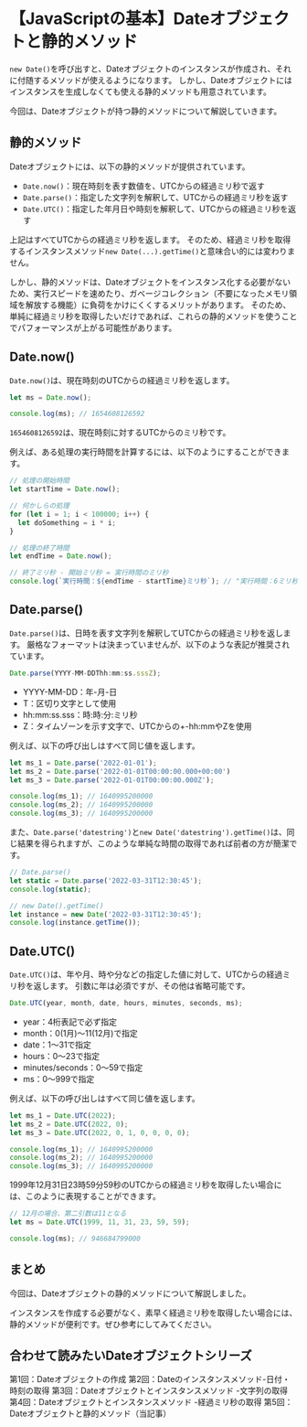 # 【JavaScriptの基本】Dateオブジェクトと静的メソッド

```new Date()```を呼び出すと、Dateオブジェクトのインスタンスが作成され、それに付随するメソッドが使えるようになります。
しかし、Dateオブジェクトにはインスタンスを生成しなくても使える静的メソッドも用意されています。

今回は、Dateオブジェクトが持つ静的メソッドについて解説していきます。

## 静的メソッド
Dateオブジェクトには、以下の静的メソッドが提供されています。

* ```Date.now()```：現在時刻を表す数値を、UTCからの経過ミリ秒で返す
* ```Date.parse()```：指定した文字列を解釈して、UTCからの経過ミリ秒を返す
* ```Date.UTC()```：指定した年月日や時刻を解釈して、UTCからの経過ミリ秒を返す

上記はすべてUTCからの経過ミリ秒を返します。
そのため、経過ミリ秒を取得するインスタンスメソッド```new Date(...).getTime()```と意味合い的には変わりません。

しかし、静的メソッドは、Dateオブジェクトをインスタンス化する必要がないため、実行スピードを速めたり、ガベージコレクション（不要になったメモリ領域を解放する機能）に負荷をかけにくくするメリットがあります。
そのため、単純に経過ミリ秒を取得したいだけであれば、これらの静的メソッドを使うことでパフォーマンスが上がる可能性があります。

## Date.now()
```Date.now()```は、現在時刻のUTCからの経過ミリ秒を返します。
```javascript
let ms = Date.now();

console.log(ms); // 1654608126592
```
```1654608126592```は、現在時刻に対するUTCからのミリ秒です。

例えば、ある処理の実行時間を計算するには、以下のようにすることができます。
```javascript
// 処理の開始時間
let startTime = Date.now();

// 何かしらの処理
for (let i = 1; i < 100000; i++) {
  let doSomething = i * i;
}

// 処理の終了時間
let endTime = Date.now();

// 終了ミリ秒 - 開始ミリ秒 = 実行時間のミリ秒
console.log(`実行時間：${endTime - startTime}ミリ秒`); // "実行時間：6ミリ秒"
 ```

## Date.parse()
```Date.parse()```は、日時を表す文字列を解釈してUTCからの経過ミリ秒を返します。
厳格なフォーマットは決まっていませんが、以下のような表記が推奨されています。
```javascript
Date.parse(YYYY-MM-DDThh:mm:ss.sssZ);
 ```
* YYYY-MM-DD：年-月-日
* T：区切り文字として使用
* hh:mm:ss.sss：時:時:分:ミリ秒
* Z：タイムゾーンを示す文字で、UTCからの+-hh:mmやZを使用

例えば、以下の呼び出しはすべて同じ値を返します。
```javascript
let ms_1 = Date.parse('2022-01-01');
let ms_2 = Date.parse('2022-01-01T00:00:00.000+00:00')
let ms_3 = Date.parse('2022-01-01T00:00:00.000Z');

console.log(ms_1); // 1640995200000
console.log(ms_2); // 1640995200000
console.log(ms_3); // 1640995200000
```

また、```Date.parse('datestring')```と```new Date('datestring').getTime()```は、同じ結果を得られますが、このような単純な時間の取得であれば前者の方が簡潔です。
```javascript
// Date.parse()
let static = Date.parse('2022-03-31T12:30:45');
console.log(static);

// new Date().getTime()
let instance = new Date('2022-03-31T12:30:45');
console.log(instance.getTime());
```

## Date.UTC()
```Date.UTC()```は、年や月、時や分などの指定した値に対して、UTCからの経過ミリ秒を返します。
引数に年は必須ですが、その他は省略可能です。
```javascript
Date.UTC(year, month, date, hours, minutes, seconds, ms);
 ```
* year：4桁表記で必ず指定
* month：0(1月)〜11(12月)で指定
* date：1〜31で指定
* hours：0〜23で指定
* minutes/seconds：0〜59で指定
* ms：0〜999で指定

例えば、以下の呼び出しはすべて同じ値を返します。
```javascript
let ms_1 = Date.UTC(2022);
let ms_2 = Date.UTC(2022, 0);
let ms_3 = Date.UTC(2022, 0, 1, 0, 0, 0, 0);

console.log(ms_1); // 1640995200000
console.log(ms_2); // 1640995200000
console.log(ms_3); // 1640995200000
```

1999年12月31日23時59分59秒のUTCからの経過ミリ秒を取得したい場合には、このように表現することができます。
```javascript
// 12月の場合、第二引数は11となる
let ms = Date.UTC(1999, 11, 31, 23, 59, 59);

console.log(ms); // 946684799000
```

## まとめ
今回は、Dateオブジェクトの静的メソッドについて解説しました。

インスタンスを作成する必要がなく、素早く経過ミリ秒を取得したい場合には、静的メソッドが便利です。ぜひ参考にしてみてください。

## 合わせて読みたいDateオブジェクトシリーズ
第1回：Dateオブジェクトの作成
第2回：Dateのインスタンスメソッド-日付・時刻の取得
第3回：Dateオブジェクトとインスタンスメソッド -文字列の取得
第4回：Dateオブジェクトとインスタンスメソッド -経過ミリ秒の取得
第5回：Dateオブジェクトと静的メソッド（当記事）